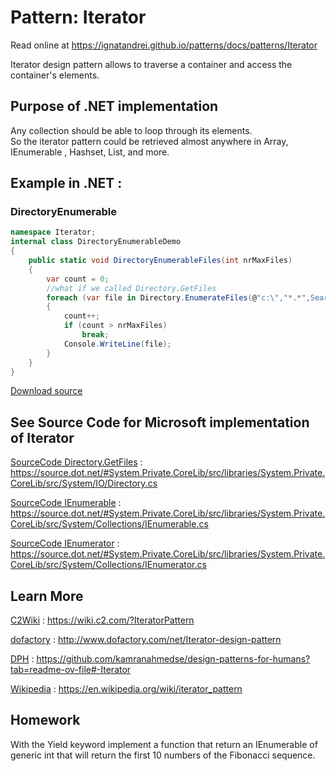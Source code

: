 
# Pattern:  Iterator

Read online at https://ignatandrei.github.io/patterns/docs/patterns/Iterator

<!-- id : 3 -->
Iterator design pattern allows to traverse a container and access the container's elements.    <br />

## Purpose of .NET implementation

Any collection should be able to loop through its elements.    <br />
So the iterator pattern could be retrieved almost anywhere in Array, IEnumerable , Hashset, List, and more.    <br />

## Example in .NET : 


###  DirectoryEnumerable
```csharp showLineNumbers title="DirectoryEnumerable example for Pattern Iterator"
namespace Iterator;
internal class DirectoryEnumerableDemo
{
    public static void DirectoryEnumerableFiles(int nrMaxFiles)
    {
        var count = 0;
        //what if we called Directory.GetFiles        
        foreach (var file in Directory.EnumerateFiles(@"c:\","*.*",SearchOption.AllDirectories))
        {
            count++;
            if (count > nrMaxFiles)
                break;
            Console.WriteLine(file);
        }
    }
}

```


[Download source](/zipSourceCodes/iterator.zip)



## See Source Code for Microsoft implementation of Iterator


[SourceCode Directory.GetFiles](https://source.dot.net/#System.Private.CoreLib/src/libraries/System.Private.CoreLib/src/System/IO/Directory.cs) : https://source.dot.net/#System.Private.CoreLib/src/libraries/System.Private.CoreLib/src/System/IO/Directory.cs

[SourceCode IEnumerable](https://source.dot.net/#System.Private.CoreLib/src/libraries/System.Private.CoreLib/src/System/Collections/IEnumerable.cs) : https://source.dot.net/#System.Private.CoreLib/src/libraries/System.Private.CoreLib/src/System/Collections/IEnumerable.cs

[SourceCode IEnumerator](https://source.dot.net/#System.Private.CoreLib/src/libraries/System.Private.CoreLib/src/System/Collections/IEnumerator.cs) : https://source.dot.net/#System.Private.CoreLib/src/libraries/System.Private.CoreLib/src/System/Collections/IEnumerator.cs


## Learn More


[C2Wiki](https://wiki.c2.com/?IteratorPattern) : https://wiki.c2.com/?IteratorPattern   

[dofactory](http://www.dofactory.com/net/Iterator-design-pattern) : http://www.dofactory.com/net/Iterator-design-pattern   

[DPH](https://github.com/kamranahmedse/design-patterns-for-humans?tab=readme-ov-file#-Iterator) : https://github.com/kamranahmedse/design-patterns-for-humans?tab=readme-ov-file#-Iterator   

[Wikipedia](https://en.wikipedia.org/wiki/iterator_pattern) : https://en.wikipedia.org/wiki/iterator_pattern   


## Homework


With the Yield keyword implement a function that return an IEnumerable of generic int that will return the first 10 numbers of the Fibonacci sequence.    <br />


